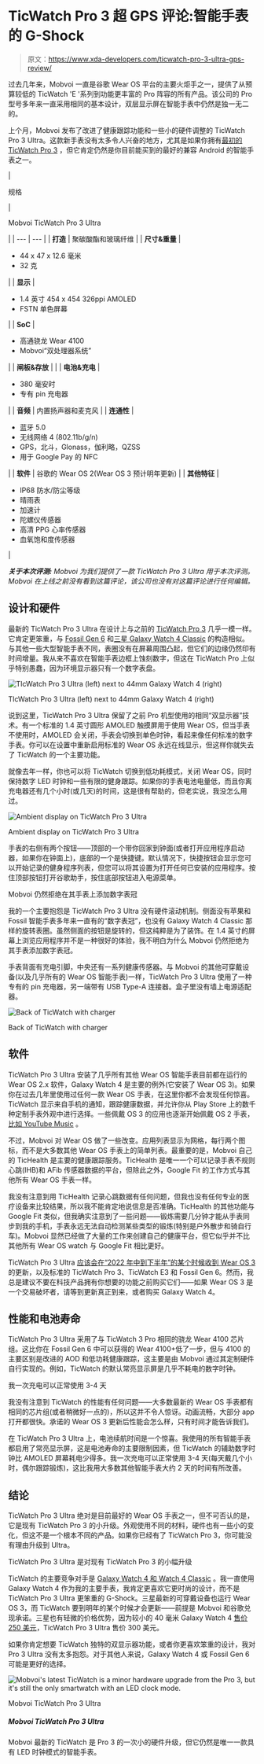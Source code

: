 # TicWatch Pro 3 超 GPS 评论:智能手表的 G-Shock

> 原文：<https://www.xda-developers.com/ticwatch-pro-3-ultra-gps-review/>

过去几年来，Mobvoi 一直是谷歌 Wear OS 平台的主要火炬手之一，提供了从预算较低的 TicWatch 'E '系列到功能更丰富的 Pro 阵容的所有产品。该公司的 Pro 型号多年来一直采用相同的基本设计，双层显示屏在智能手表中仍然是独一无二的。

上个月，Mobvoi 发布了改进了健康跟踪功能和一些小的硬件调整的 TicWatch Pro 3 Ultra。这款新手表没有太多令人兴奋的地方，尤其是如果你拥有[最初的 TicWatch Pro 3](https://www.xda-developers.com/mobvoi-ticwatch-pro-3-review/) ，但它肯定仍然是你目前能买到的最好的兼容 Android 的智能手表之一。

| 

规格

 | 

Mobvoi TicWatch Pro 3 Ultra

 |
| --- | --- |
| **打造** | 聚碳酸酯和玻璃纤维 |
| **尺寸&重量** | 

*   44 x 47 x 12.6 毫米
*   32 克

 |
| **显示** | 

*   1.4 英寸 454 x 454 326ppi AMOLED
*   FSTN 单色屏幕

 |
| **SoC** | 

*   高通骁龙 Wear 4100
*   Mobvoi“双处理器系统”

 |
| **闸板&存放** |  |
| **电池&充电** | 

*   380 毫安时
*   专有 pin 充电器

 |
| **音频** | 内置扬声器和麦克风 |
| **连通性** | 

*   蓝牙 5.0
*   无线网络 4 (802.11b/g/n)
*   GPS，北斗，Glonass，伽利略，QZSS
*   用于 Google Pay 的 NFC

 |
| **软件** | 谷歌的 Wear OS 2(Wear OS 3 预计明年更新) |
| **其他特征** | 

*   IP68 防水/防尘等级
*   晴雨表
*   加速计
*   陀螺仪传感器
*   高清 PPG 心率传感器
*   血氧饱和度传感器

 |

***关于本次评测:** Mobvoi 为我们提供了一款 TicWatch Pro 3 Ultra 用于本次评测。Mobvoi 在上线之前没有看到这篇评论，该公司也没有对这篇评论进行任何编辑。*

## 设计和硬件

最新的 TicWatch Pro 3 Ultra 在设计上与之前的 [TicWatch Pro 3](https://www.xda-developers.com/mobvoi-ticwatch-pro-3-review/) 几乎一模一样。它肯定更笨重，与 [Fossil Gen 6](https://www.xda-developers.com/fossil-gen-6-smartwatches-with-snapdragon-wear-4100-go-on-sale-in-u-s-india-and-other-regions/) 和[三星 Galaxy Watch 4 Classic](https://www.xda-developers.com/samsung-galaxy-watch-4-classic-review/) 的构造相似。与其他一些大型智能手表不同，表圈没有在屏幕周围凸起，但它们的边缘仍然印有时间增量。我从来不喜欢在智能手表边框上蚀刻数字，但这在 TicWatch Pro 上似乎特别愚蠢，因为环境显示器只有一个数字表盘。

 <picture>![TIcWatch Pro 3 Ultra (left) next to 44mm Galaxy Watch 4 (right)](img/9b57e211a718083f881be29798d445ab.png)</picture> 

TIcWatch Pro 3 Ultra (left) next to 44mm Galaxy Watch 4 (right)

说到这里，TicWatch Pro 3 Ultra 保留了之前 Pro 机型使用的相同“双显示器”技术。有一个标准的 1.4 英寸圆形 AMOLED 触摸屏用于使用 Wear OS，但当手表不使用时，AMOLED 会关闭，手表会切换到单色时钟，看起来像任何标准的数字手表。你可以在设置中重新启用标准的 Wear OS 永远在线显示，但这样你就失去了 TicWatch 的一个主要功能。

就像去年一样，你也可以将 TicWatch 切换到低功耗模式，关闭 Wear OS，同时保持数字 LED 时钟和一些有限的健身跟踪。如果你的手表电池电量低，而且你离充电器还有几个小时(或几天)的时间，这是很有帮助的，但老实说，我没怎么用过。

 <picture>![Ambient display on TicWatch Pro 3 Ultra](img/6f326dbd57e90be61d2c7014a042e8f6.png)</picture> 

Ambient display on TicWatch Pro 3 Ultra

手表的右侧有两个按钮——顶部的一个带你回家到钟面(或者打开应用程序启动器，如果你在钟面上)，底部的一个是快捷键。默认情况下，快捷按钮会显示您可以开始记录的健身程序列表，但您可以将其设置为打开任何已安装的应用程序。按住顶部按钮打开谷歌助手，按住底部按钮进入电源菜单。

Mobvoi 仍然拒绝在其手表上添加数字表冠

我的一个主要抱怨是 TicWatch Pro 3 Ultra 没有硬件滚动机制。侧面没有苹果和 Fossil 智能手表多年来一直有的“数字表冠”，也没有 Galaxy Watch 4 Classic 那样的旋转表圈。虽然侧面的按钮是旋转的，但这纯粹是为了装饰。在 1.4 英寸的屏幕上浏览应用程序并不是一种很好的体验，我不明白为什么 Mobvoi 仍然拒绝为其手表添加数字表冠。

手表背面有充电引脚，中央还有一系列健康传感器。与 Mobvoi 的其他可穿戴设备(以及几乎所有的 Wear OS 智能手表)一样，TicWatch Pro 3 Ultra 使用了一种专有的 pin 充电器，另一端带有 USB Type-A 连接器。盒子里没有墙上电源适配器。

 <picture>![Back of TicWatch with charger](img/f4c2d8f6e969ec43aabd56d8666d8135.png)</picture> 

Back of TicWatch with charger

## 软件

TicWatch Pro 3 Ultra 安装了几乎所有其他 Wear OS 智能手表目前都在运行的 Wear OS 2.x 软件，Galaxy Watch 4 是主要的例外(它安装了 Wear OS 3)。如果你在过去几年里使用过任何一款 Wear OS 手表，在这里你都不会发现任何惊喜。TicWatch 显示来自手机的通知，跟踪健康数据，并允许你从 Play Store 上的数千种定制手表外观中进行选择。一些佩戴 OS 3 的应用也逐渐开始佩戴 OS 2 手表，[比如 YouTube Music](https://www.xda-developers.com/youtube-music-rolling-out-to-some-wear-os-2-watches/) 。

不过，Mobvoi 对 Wear OS 做了一些改变。应用列表显示为网格，每行两个图标，而不是大多数其他 Wear OS 手表上的简单列表。最重要的是，Mobvoi 自己的 TicHealth 是主要的健康跟踪服务。TicHealth 是唯一一个可以记录手表不规则心跳(IHB)和 AFib 传感器数据的平台，但除此之外，Google Fit 的工作方式与其他所有 Wear OS 手表一样。

我没有注意到用 TicHealth 记录心跳数据有任何问题，但我也没有任何专业的医疗设备来比较结果，所以我不能肯定地说信息是否准确。TicHealth 的其他功能与 Google Fit 类似，但我确实注意到了一些问题——锻炼需要几分钟才能从手表同步到我的手机，手表永远无法自动检测某些类型的锻炼(特别是户外散步和骑自行车)。Mobvoi 显然已经做了大量的工作来创建自己的健康平台，但它似乎并不比其他所有 Wear OS watch 与 Google Fit 相比更好。

TicWatch Pro 3 Ultra [应该会在“2022 年中到下半年”的某个时候收到 Wear OS 3](https://support.google.com/wearos/thread/118166873/what-wear-os-3-means-for-you) 的更新，以及标准的 TicWatch Pro 3、TicWatch E3 和 Fossil Gen 6。然而，我总是建议不要在科技产品拥有你想要的功能之前购买它们——如果 Wear OS 3 是一个交易破坏者，请等到更新真正到来，或者购买 Galaxy Watch 4。

## 性能和电池寿命

TicWatch Pro 3 Ultra 采用了与 TicWatch 3 Pro 相同的骁龙 Wear 4100 芯片组。这比你在 Fossil Gen 6 中可以获得的 Wear 4100+低了一步，但与 4100 的主要区别是改进的 AOD 和低功耗健康跟踪，这主要是由 Mobvoi 通过其定制硬件自行实现的。例如，TicWatch 的默认常亮显示屏是几乎不耗电的数字时钟。

我一次充电可以正常使用 3-4 天

我没有注意到 TicWatch 的性能有任何问题——大多数最新的 Wear OS 手表都有相同的芯片组(或者稍微好一点的)，所以这并不令人惊讶。动画流畅，大部分 app 打开都很快。承诺的 Wear OS 3 更新后性能会怎么样，只有时间才能告诉我们。

在 TicWatch Pro 3 Ultra 上，电池续航时间是一个惊喜。我使用的所有智能手表都启用了常亮显示屏，这是电池寿命的主要限制因素，但 TicWatch 的辅助数字时钟比 AMOLED 屏幕耗电少得多。我一次充电可以正常使用 3-4 天(每天戴几个小时，偶尔跟踪锻炼)，这比我用大多数其他智能手表大约 2 天的时间有所改善。

## 结论

TicWatch Pro 3 Ultra 绝对是目前最好的 Wear OS 手表之一，但不可否认的是，它是现有 TicWatch Pro 3 的小升级。外观使用不同的材料，硬件也有一些小的变化，但这不是一个根本不同的产品。如果你已经有了 TicWatch Pro 3，你可能没有理由升级到 Ultra。

TicWatch Pro 3 Ultra 是对现有 TicWatch Pro 3 的小幅升级

TicWatch 的主要竞争对手是 [Galaxy Watch 4 和 Watch 4 Classic](https://www.xda-developers.com/samsung-galaxy-watch-4/) 。我一直使用 Galaxy Watch 4 作为我的主要手表，我肯定更喜欢它更时尚的设计，而不是 TicWatch Pro 3 Ultra 更笨重的 G-Shock。三星最新的可穿戴设备也运行 Wear OS 3，而 TicWatch 要到明年的某个时候才会更新——前提是 Mobvoi 和谷歌兑现承诺。三星也有轻微的价格优势，因为较小的 40 毫米 Galaxy Watch 4 [售价 250 美元](https://www.amazon.com/Samsung-Electronics-Smartwatch-Detection-Bluetooth/dp/B096BKNBKR?tag=xda-7epj07u-20&ascsubtag=UUxdaUeUpU5765&asc_refurl=https%3A%2F%2Fwww.xda-developers.com%2Fticwatch-pro-3-ultra-gps-review%2F&asc_campaign=Short-Term)，TicWatch Pro 3 Ultra 售价 300 美元。

如果你肯定想要 TicWatch 独特的双显示器功能，或者你更喜欢笨重的设计，我对 Pro 3 Ultra 没有太多抱怨。对于其他人来说，Galaxy Watch 4 或 Fossil Gen 6 可能是更好的选择。

 <picture>![Mobvoi's latest TicWatch is a minor hardware upgrade from the Pro 3, but it's still the only smartwatch with an LED clock mode.](img/ec04cfbffe30c3412b6dc22ddd9bb28c.png)</picture> 

Mobvoi TicWatch Pro 3 Ultra

##### Mobvoi TicWatch Pro 3 Ultra

Mobvoi 最新的 TicWatch 是 Pro 3 的一次小的硬件升级，但它仍然是唯一一款具有 LED 时钟模式的智能手表。